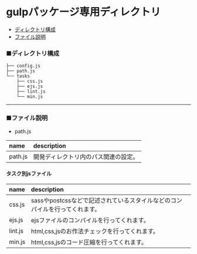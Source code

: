 # gulpパッケージ専用ディレクトリ
* [ディレクトリ構成](#dir)
* [ファイル説明](#file)

<a id="dir"></a>
### ■ディレクトリ構成
```
├── config.js
├── path.js
└── tasks
    ├── css.js
    ├── ejs.js
    ├── lint.js
    └── min.js
```
---

<a id="file"></a>
### ■ファイル説明
* path.js

| name | description |
|:-----------|:------------|
| path.js  | 開発ディレクトリ内のパス関連の設定。 |

#### タスク別jsファイル
| name | description |
|:-----------|:------------|
| css.js       | sassやpostcssなどで記述されているスタイルなどのコンパイルを行ってくれます。 |
| ejs.js       | ejsファイルのコンパイルを行ってくれます。 |
| lint.js       | html,css,jsのお作法チェックを行ってくれます。 |
| min.js       | html,css,jsのコード圧縮を行ってくれます。 |
